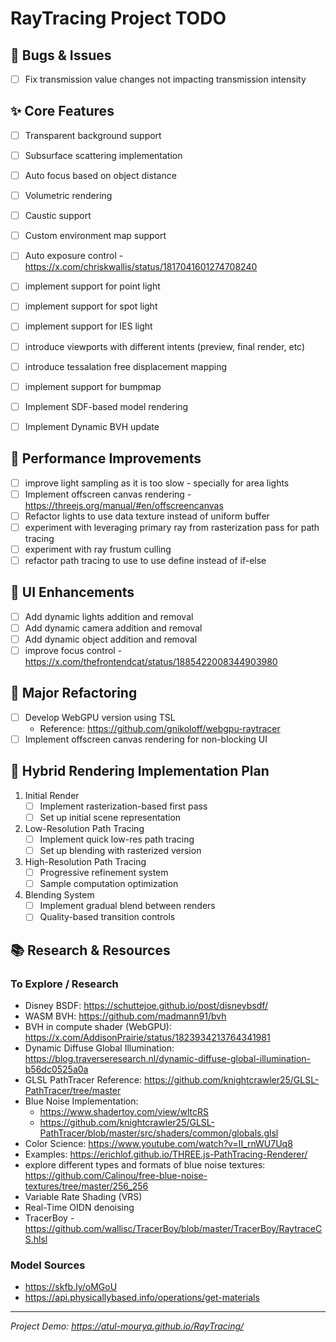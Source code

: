 RayTracing Project TODO
=======================

🐛 Bugs & Issues
----------------

- [ ]  Fix transmission value changes not impacting transmission intensity

✨ Core Features
---------------

- [ ]  Transparent background support
- [ ]  Subsurface scattering implementation
- [ ]  Auto focus based on object distance
- [ ]  Volumetric rendering
- [ ]  Caustic support
- [ ]  Custom environment map support
- [ ]  Auto exposure control - https://x.com/chriskwallis/status/1817041601274708240
- [ ]  implement support for point light
- [ ]  implement support for spot light
- [ ]  implement support for IES light
- [ ]  introduce viewports with different intents (preview, final render, etc)
- [ ]  introduce tessalation free displacement mapping
- [ ]  implement support for bumpmap
- [ ]  Implement SDF-based model rendering
- [ ]  Implement Dynamic BVH update


🔧 Performance Improvements
---------------------------

- [ ]  improve light sampling as it is too slow - specially for area lights
- [ ]  Implement offscreen canvas rendering - https://threejs.org/manual/#en/offscreencanvas
- [ ]  Refactor lights to use data texture instead of uniform buffer
- [ ]  experiment with leveraging primary ray from rasterization pass for path tracing
- [ ]  experiment with ray frustum culling
- [ ]  refactor path tracing to use to use define instead of if-else

🎨 UI Enhancements
------------------

- [ ]  Add dynamic lights addition and removal
- [ ]  Add dynamic camera addition and removal
- [ ]  Add dynamic object addition and removal
- [ ]  improve focus control - https://x.com/thefrontendcat/status/1885422008344903980

🔄 Major Refactoring
--------------------

- [ ]  Develop WebGPU version using TSL
    -   Reference: <https://github.com/gnikoloff/webgpu-raytracer>
- [ ]  Implement offscreen canvas rendering for non-blocking UI

🚀 Hybrid Rendering Implementation Plan
---------------------------------------

1.  Initial Render
    - [ ]  Implement rasterization-based first pass
    - [ ]  Set up initial scene representation
2.  Low-Resolution Path Tracing
    - [ ]  Implement quick low-res path tracing
    - [ ]  Set up blending with rasterized version
3.  High-Resolution Path Tracing
    - [ ]  Progressive refinement system
    - [ ]  Sample computation optimization
4.  Blending System
    - [ ]  Implement gradual blend between renders
    - [ ]  Quality-based transition controls

📚 Research & Resources
-----------------------

### To Explore / Research

-   Disney BSDF: <https://schuttejoe.github.io/post/disneybsdf/>
-   WASM BVH: <https://github.com/madmann91/bvh>
-   BVH in compute shader (WebGPU): <https://x.com/AddisonPrairie/status/1823934213764341981>
-   Dynamic Diffuse Global Illumination: <https://blog.traverseresearch.nl/dynamic-diffuse-global-illumination-b56dc0525a0a>
-   GLSL PathTracer Reference: <https://github.com/knightcrawler25/GLSL-PathTracer/tree/master>
-   Blue Noise Implementation:
    -   <https://www.shadertoy.com/view/wltcRS>
    -   <https://github.com/knightcrawler25/GLSL-PathTracer/blob/master/src/shaders/common/globals.glsl>
-   Color Science: <https://www.youtube.com/watch?v=II_rnWU7Uq8>
-   Examples: https://erichlof.github.io/THREE.js-PathTracing-Renderer/
-   explore different types and formats of blue noise textures: https://github.com/Calinou/free-blue-noise-textures/tree/master/256_256
-   Variable Rate Shading (VRS)
-   Real-Time OIDN denoising
-   TracerBoy - <https://github.com/wallisc/TracerBoy/blob/master/TracerBoy/RaytraceCS.hlsl>

### Model Sources

-   <https://skfb.ly/oMGoU>
-   <https://api.physicallybased.info/operations/get-materials>

* * * * *

*Project Demo: <https://atul-mourya.github.io/RayTracing/>*
